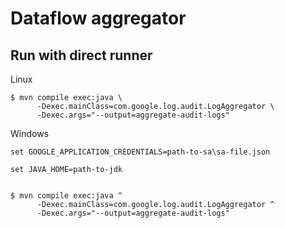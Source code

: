 # Dataflow aggregator


## Run with direct runner

Linux

```
$ mvn compile exec:java \
      -Dexec.mainClass=com.google.log.audit.LogAggregator \
      -Dexec.args="--output=aggregate-audit-logs"
```

Windows

```
set GOOGLE_APPLICATION_CREDENTIALS=path-to-sa\sa-file.json

set JAVA_HOME=path-to-jdk


$ mvn compile exec:java ^
      -Dexec.mainClass=com.google.log.audit.LogAggregator ^
      -Dexec.args="--output=aggregate-audit-logs"
```